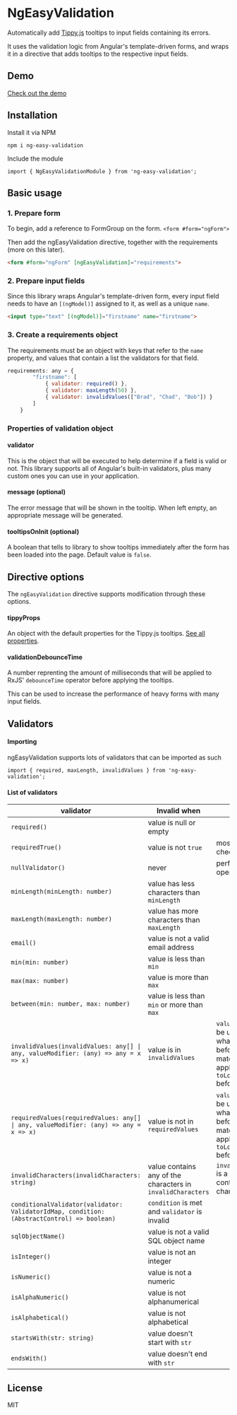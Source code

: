 # NgEasyValidation

Automatically add [Tippy.js](https://atomiks.github.io/tippyjs/v6/getting-started/ "Tippy.js documentation") tooltips to input fields containing its errors. 

It uses the validation logic from Angular's template-driven forms, and wraps it in a directive that adds tooltips to the respective input fields.


## Demo

[Check out the demo](https://stackblitz.com/edit/ng-easy-validation)

## Installation
Install it via NPM

```
npm i ng-easy-validation
```

Include the module

```
import { NgEasyValidationModule } from 'ng-easy-validation';
```

## Basic usage
### 1. Prepare form
To begin, add a reference to FormGroup on the form.
```<form #form="ngForm">```

Then add the ngEasyValidation directive, together with the requirements (more on this later).
```html
<form #form="ngForm" [ngEasyValidation]="requirements">
```

### 2. Prepare input fields

Since this library wraps Angular's template-driven form, every input field needs to have an ```[(ngModel)]``` assigned to it, as well as a unique ```name```.

```html
<input type="text" [(ngModel)]="firstname" name="firstname">
```


### 3. Create a requirements object

The requirements must be an object with keys that refer to the ```name``` property, and values that contain a list the validators for that field.

```javascript
requirements: any = {
        "firstname": [
            { validator: required() },
            { validator: maxLength(50) },
            { validator: invalidValues(["Brad", "Chad", "Bob"]) }
        ]
    }
```

### Properties of validation object

#### validator

This is the object that will be executed to help determine if a field is valid or not. 
This library supports all of Angular's built-in validators, plus many custom ones you can use in your application.

#### message (optional)

The error message that will be shown in the tooltip. When left empty, an appropriate message will be generated.

#### tooltipsOnInit (optional)

A boolean that tells to library to show tooltips immediately after the form has been loaded into the page. Default value is ```false```.

## Directive options

The ```ngEasyValidation``` directive supports modification through these options.

#### tippyProps

An object with the default properties for the Tippy.js tooltips. [See all properties](https://atomiks.github.io/tippyjs/v6/all-props/).

#### validationDebounceTime

A number reprenting the amount of milliseconds that will be applied to RxJS' ```debounceTime``` operator before applying the tooltips.

This can be used to increase the performance of heavy forms with many input fields.

## Validators
#### Importing
ngEasyValidation supports lots of validators that can be imported as such
```
import { required, maxLength, invalidValues } from 'ng-easy-validation';
```
 
#### List of validators


validator     | Invalid when|Notes
------------- |-------------|-------------
`required()` | value is null or empty
`requiredTrue()` | value is not ```true```|mostly used with checkboxes
`nullValidator()` | never|performs no operation
`minLength(minLength: number)` | value has less characters than ```minLength```
`maxLength(maxLength: number)` | value has more characters than ```maxLength```
`email()` | value is not a valid email address
`min(min: number)` | value is less than `min`
`max(max: number)` | value is more than `max`
`between(min: number, max: number)` | value is less than `min` or more than `max`
`invalidValues(invalidValues: any[] \| any, valueModifier: (any) => any = x => x)` | value is in `invalidValues`|`valueModifier` can be used to modify what was entered before it will be matched. Ex: apply `toLowerCase()` before matching
`requiredValues(requiredValues: any[] \| any, valueModifier: (any) => any = x => x)` | value is not in `requiredValues`|`valueModifier` can be used to modify what was entered before it will be matched. Ex: apply `toLowerCase()` before matching
`invalidCharacters(invalidCharacters: string)` | value contains any of the characters in `invalidCharacters`|`invalidCharacters` is a string containing all the characters
`conditionalValidator(validator: ValidatorIdMap, condition: (AbstractControl) => boolean)` | `condition` is met and `validator` is invalid
`sqlObjectName()` | value is not a valid SQL object name
`isInteger()` | value is not an integer
`isNumeric()` | value is not a numeric
`isAlphaNumeric()` | value is not alphanumerical
`isAlphabetical()` | value is not alphabetical
`startsWith(str: string)` | value doesn't start with `str`
`endsWith()` | value doesn't end with `str`

 ## License

 MIT